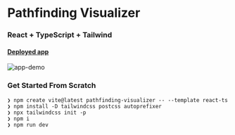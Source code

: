 # Pathfinding Visualizer

### React + TypeScript + Tailwind

#### [Deployed app]()

![app-demo]()

### Get Started From Scratch

```
❯ npm create vite@latest pathfinding-visualizer -- --template react-ts
❯ npm install -D tailwindcss postcss autoprefixer
❯ npx tailwindcss init -p
❯ npm i
❯ npm run dev
```
